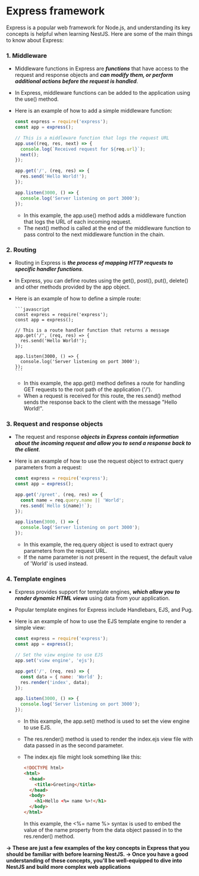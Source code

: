 # Express framework

Express is a popular web framework for Node.js, and understanding its key concepts is helpful when learning NestJS. Here are some of the main things to know about Express:

### 1. Middleware

- Middleware functions in Express are **_functions_** that have access to the request and response objects and **_can modify them, or perform additional actions before the request is handled_**.
- In Express, middleware functions can be added to the application using the use() method.
- Here is an example of how to add a simple middleware function:

  ```javascript
  const express = require('express');
  const app = express();

  // This is a middleware function that logs the request URL
  app.use((req, res, next) => {
    console.log(`Received request for ${req.url}`);
    next();
  });

  app.get('/', (req, res) => {
    res.send('Hello World!');
  });

  app.listen(3000, () => {
    console.log('Server listening on port 3000');
  });
  ```

  - In this example, the app.use() method adds a middleware function that logs the URL of each incoming request.
  - The next() method is called at the end of the middleware function to pass control to the next middleware function in the chain.

### 2. Routing

- Routing in Express is **_the process of mapping HTTP requests to specific handler functions_**.
- In Express, you can define routes using the get(), post(), put(), delete() and other methods provided by the app object.
- Here is an example of how to define a simple route:

      ```javascript
      const express = require('express');
      const app = express();

      // This is a route handler function that returns a message
      app.get('/', (req, res) => {
        res.send('Hello World!');
      });

      app.listen(3000, () => {
        console.log('Server listening on port 3000');
      });
      ```

  - In this example, the app.get() method defines a route for handling GET requests to the root path of the application ('/').
  - When a request is received for this route, the res.send() method sends the response back to the client with the message "Hello World!".

### 3. Request and response objects

- The request and response **_objects in Express contain information about the incoming request and allow you to send a response back to the client_**.
- Here is an example of how to use the request object to extract query parameters from a request:

  ```javascript
  const express = require('express');
  const app = express();

  app.get('/greet', (req, res) => {
    const name = req.query.name || 'World';
    res.send(`Hello ${name}!`);
  });

  app.listen(3000, () => {
    console.log('Server listening on port 3000');
  });
  ```

  - In this example, the req.query object is used to extract query parameters from the request URL.
  - If the name parameter is not present in the request, the default value of 'World' is used instead.

### 4. Template engines

- Express provides support for template engines, **_which allow you to render dynamic HTML views_** using data from your application.
- Popular template engines for Express include Handlebars, EJS, and Pug.
- Here is an example of how to use the EJS template engine to render a simple view:

  ```javascript
  const express = require('express');
  const app = express();

  // Set the view engine to use EJS
  app.set('view engine', 'ejs');

  app.get('/', (req, res) => {
    const data = { name: 'World' };
    res.render('index', data);
  });

  app.listen(3000, () => {
    console.log('Server listening on port 3000');
  });
  ```

  - In this example, the app.set() method is used to set the view engine to use EJS.
  - The res.render() method is used to render the index.ejs view file with data passed in as the second parameter.
  - The index.ejs file might look something like this:

    ```html
    <!DOCTYPE html>
    <html>
      <head>
        <title>Greeting</title>
      </head>
      <body>
        <h1>Hello <%= name %>!</h1>
      </body>
    </html>
    ```

    In this example, the <%= name %> syntax is used to embed the value of the name property from the data object passed in to the res.render() method.

**&rarr; These are just a few examples of the key concepts in Express that you should be familiar with before learning NestJS.
&rarr; Once you have a good understanding of these concepts, you'll be well-equipped to dive into NestJS and build more complex web applications**
